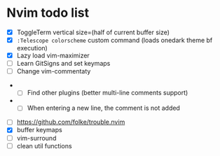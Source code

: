 # Nvim todo list

- [x] ToggleTerm vertical size=(half of current buffer size)
- [x] `:Telescope colorscheme` custom command (loads onedark theme bf execution)
- [x] Lazy load vim-maximizer
- [ ] Learn GitSigns and set keymaps
- [ ] Change vim-commentaty
- - [ ] Find other plugins (better multi-line comments support)
- - [ ] When entering a new line, the comment is not added
- [ ] https://github.com/folke/trouble.nvim
- [x] buffer keymaps
- [ ] vim-surround
- [ ] clean util functions

